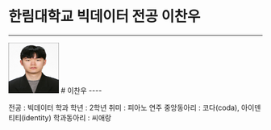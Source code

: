 # 한림대학교 빅데이터 전공 이찬우
---
<img src= 이찬우.jpg height=100, width=100>
# 이찬우
----

전공 : 빅데이터 학과
학년 : 2학년
취미 : 피아노 연주
중앙동아리 : 코다(coda), 아이덴티티(identity)
학과동아리 : 씨애랑

